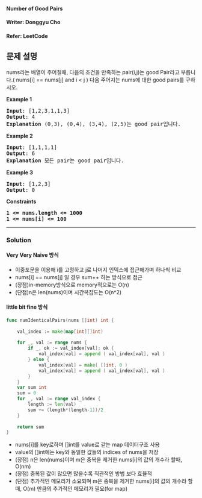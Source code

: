 #### Number of Good Pairs
#### Writer: Donggyu Cho
#### Refer: LeetCode

## 문제 설명
nums라는 배열이 주어질때, 다음의 조건을 만족하는 pair(i,j)는 good Pair라고 부릅니다.( nums[i] == nums[j] and i < j )
다음 주어지는 nums에 대한 good pairs를 구하시오.

<b>Example 1</b>
<pre>
<b>Input</b>: [1,2,3,1,1,3]
<b>Output</b>: 4
<b>Explanation</b> (0,3), (0,4), (3,4), (2,5)는 good pair입니다.
</pre>

<b>Example 2</b>
<pre>
<b>Input</b>: [1,1,1,1]
<b>Output</b>: 6
<b>Explanation</b> 모든 pair는 good pair입니다.
</pre>

<b>Example 3</b>
<pre>
<b>Input</b>: [1,2,3]
<b>Output</b>: 0
</pre>

<b>Constraints</b>
<pre>
<b>1 <= nums.length <= 1000 </b>
<b>1 <= nums[i] <= 100</b>
</pre>

* * *
### Solution
#### Very Very Naive 방식

- 이중포문을 이용해 i를 고정하고 j로 나머지 인덱스에 접근해가며 하나씩 비교
- nums[i] == nums[j] 일 경우 sum++ 하는 방식으로 접근
- (장점)in-memory방식으로 memory적으로는 O(n)
- (단점)n은 len(nums)이며 시간복잡도는 O(n^2)


#### little bit fine 방식
```go
func numIdenticalPairs(nums []int) int {
    
    val_index := make(map[int][]int)
    
    for _, val := range nums {
        if _, ok := val_index[val]; ok {
            val_index[val] = append ( val_index[val], val )
        } else {
            val_index[val] = make( []int, 0 )
            val_index[val] = append ( val_index[val], val )
        }
    }
    var sum int
    sum = 0
    for _, val := range val_index {
        length := len(val)
        sum += (length*(length-1))/2
    }
    
    return sum
}
```
- nums[i]를 key로하며 []int를 value로 같는 map 데이터구조 사용
- value의 []int에는 key와 동일한 값들의 indices of nums을 저장
- (장점) n은 len(nums)이며 m은 중복을 제거한 nums[i]의 값의 개수라 할때, O(nm)
- (장점) 중복된 값이 많으면 많을수록 직관적인 방법 보다 효율적
- (단점) 추가적인 메모리가 소요되며 m은 중복을 제거한 nums[i]의 값의 개수라 할때, O(m) 만큼의 추가적인 메모리가 필요(for map)
